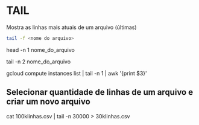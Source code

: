 # TAIL

Mostra as linhas mais atuais de um arquivo (últimas)

```bash
tail -f <nome do arquivo>
```

head -n 1 nome_do_arquivo

tail -n 2 nome_do_arquivo

gcloud compute instances list | tail -n 1 | awk '{print $3}'

## Selecionar quantidade de linhas de um arquivo e criar um novo arquivo

cat 100klinhas.csv | tail -n 30000 > 30klinhas.csv